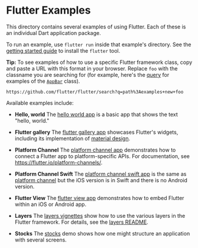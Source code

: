 Flutter Examples
================

This directory contains several examples of using Flutter. Each of these is an
individual Dart application package.

To run an example, use `flutter run` inside that example's directory.  See the
[getting started guide](https://flutter.io/getting-started/) to install
the `flutter` tool.

**Tip:** To see examples of how to use a specific Flutter framework class,
copy and paste a URL with this format in your browser. Replace `foo` with the
classname you are searching for (for example, here's the
[query](https://github.com/flutter/flutter/search?q=path%3Aexamples+new+AppBar)
for examples of the
[`AppBar`](https://docs.flutter.io/flutter/material/AppBar-class.html) class).

```
https://github.com/flutter/flutter/search?q=path%3Aexamples+new+foo
```

Available examples include:

- **Hello, world** The [hello world app](hello_world) is a basic app that shows
  the text "hello, world."

- **Flutter gallery** The [flutter gallery app](flutter_gallery) showcases
  Flutter's widgets, including its implementation of
  [material design](https://material.google.com/).

- **Platform Channel** The [platform channel app](platform_channel)
  demonstrates how to connect a Flutter app to platform-specific APIs. For
  documentation, see <https://flutter.io/platform-channels/>.

- **Platform Channel Swift** The [platform channel swift
  app](platform_channel_swift) is the same as [platform
  channel](platform_channel) but the iOS version is in Swift and there
  is no Android version.

- **Flutter View** The [flutter view app](flutter_view) demonstrates how to
  embed Flutter within an iOS or Android app.

- **Layers** The [layers vignettes](layers) show how to use the various layers
  in the Flutter framework. For details, see the [layers README](layers/README).

- **Stocks** The [stocks](stocks) demo shows how one might structure
  an application with several screens.
